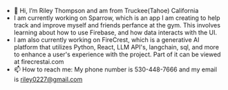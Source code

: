- 👋 Hi, I’m Riley Thompson and am from Truckee(Tahoe) California
- I am currently working on Sparrow, which is an app I am creating to help track and improve myself and friends perfance at the gym.  This involves learning about how to use Firebase, and how data interacts with the UI.
- I am also currently working on FireCrest, which is a generative AI platform that utilizes Python, React, LLM API's, langchain, sql, and more to enhance a user's experience with the project.  Part of it can be viewed at firecrestai.com
- 📫 How to reach me: My phone number is 530-448-7666 and my email is riley0227@gmail.com

<!---
riley0227/riley0227 is a ✨ special ✨ repository because its `README.md` (this file) appears on your GitHub profile.
You can click the Preview link to take a look at your changes.
--->
